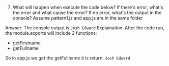7.  What will happen when execute the code below? If there's error, what's the error and what cause the error? If no error, what's the output in the console? Assume pattern1.js and app.js are in the same folder


Anwser: The console output is `Josh Edward`
Explaination:
After the code run, the module.exports will include 2 functions: 
- getFirstname
- getFullname

So in app.js we get the getFullname it is return: `Josh Edward`